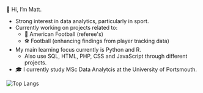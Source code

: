 👋 Hi, I’m Matt.
- Strong interest in data analytics, particularly in sport.
- Currently working on projects related to:
  - 🏈 American Football (referee's)
  - ⚽️ Football (enhancing findings from player tracking data)
- My main learning focus currently is Python and R.
  - Also use SQL, HTML, PHP, CSS and JavaScript through different projects.
- 🎓 I currently study MSc Data Analytcis at the University of Portsmouth.

<!---
matthewglen/matthewglen is a ✨ special ✨ repository because its `README.md` (this file) appears on your GitHub profile.
You can click the Preview link to take a look at your changes.
--->
![Top Langs](https://github-readme-stats.vercel.app/api/top-langs/?username=matthewglen&theme=tokyonight&layout=compact)<br>


